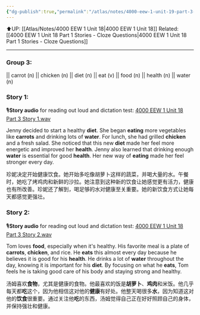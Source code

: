 ```yaml
---
{"dg-publish":true,"permalink":"/atlas/notes/4000-eew-1-unit-19-part-3-stories/"}
---
```


⬆️UP: [[Atlas/Notes/4000 EEW 1 Unit 18\|4000 EEW 1 Unit 18]]
Related: [[4000 EEW 1 Unit 18 Part 1 Stories - Cloze Questions\|4000 EEW 1 Unit 18 Part 1 Stories - Cloze Questions]]

---
### Group 3: 
|| carrot (n) || chicken (n) || diet (n) || eat (v) || food (n) || health (n) || water (n)

### Story 1:
🎙️**Story audio** for reading out loud and dictation test: [4000 EEW 1 Unit 18 Part 3 Story 1.wav](https://drive.google.com/file/d/1h5PHd7Qm-9jdZ8MxcsnCvh4BOB-Hpxck/view?usp=drive_link)

Jenny decided to start a healthy **diet**. She began **eating** more vegetables like **carrots** and drinking lots of **water**. For lunch, she had grilled **chicken** and a fresh salad. She noticed that this new **diet** made her feel more energetic and improved her **health**. Jenny also learned that drinking enough **water** is essential for good **health**. Her new way of **eating** made her feel stronger every day.

珍妮决定开始健康饮食。她开始多吃像胡萝卜这样的蔬菜，并喝大量的水。午餐时，她吃了烤鸡肉和新鲜的沙拉。她注意到这种新的饮食让她感觉更有活力，健康也有所改善。珍妮还了解到，喝足够的水对健康至关重要。她的新饮食方式让她每天都感觉更强壮。

### Story 2:
🎙️**Story audio** for reading out loud and dictation test: [4000 EEW 1 Unit 18 Part 3 Story 2.wav](https://drive.google.com/file/d/13OgYXLZVXifN78UBr5OUMiWHDJC9P7FU/view?usp=drive_link)

Tom loves **food**, especially when it's healthy. His favorite meal is a plate of **carrots**, **chicken**, and rice. He **eats** this almost every day because he believes it is good for his **health**. He drinks a lot of **water** throughout the day, knowing it is important for his **diet**. By focusing on what he **eats**, Tom feels he is taking good care of his body and staying strong and healthy.

汤姆喜欢**食物**，尤其是健康的食物。他最喜欢的饭是**胡萝卜**、**鸡肉**和米饭。他几乎每天都**吃**这个，因为他相信这对他的**健康**有好处。他整天喝很多**水**，因为知道这对他的**饮食**很重要。通过关注他**吃**的东西，汤姆觉得自己正在好好照顾自己的身体，并保持强壮和健康。